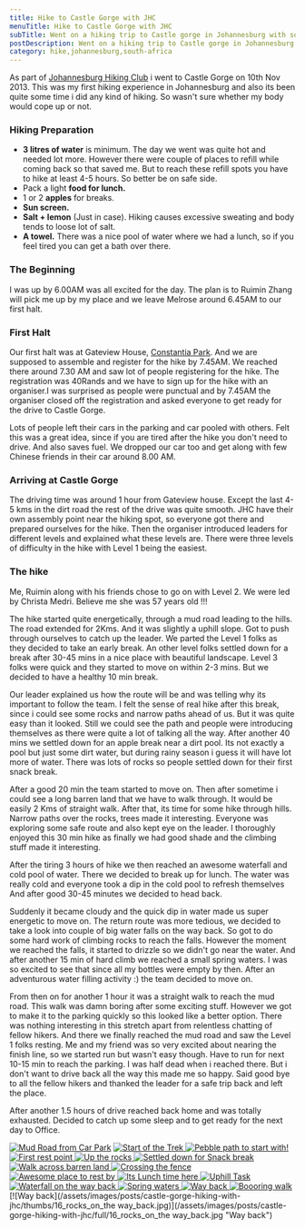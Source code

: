 ```yaml
---
title: Hike to Castle Gorge with JHC
menuTitle: Hike to Castle Gorge with JHC
subTitle: Went on a hiking trip to Castle gorge in Johannesburg with some pro hikers. This is my experience report on it.
postDescription: Went on a hiking trip to Castle gorge in Johannesburg with some pro hikers. This is my experience report on it.
category: hike,johannesburg,south-africa
---
```

As part of [Johannesburg Hiking Club](http://www.jhbhiking.co.za/main/) i went to Castle Gorge on 10th Nov 2013. This was my first hiking experience in Johannesburg and also its been quite some time i did any kind of hiking. So wasn't sure whether my body would cope up or not.

### Hiking Preparation

*   **3 litres of water** is minimum. The day we went was quite hot and needed lot more. However there were couple of places to refill while coming back so that saved me. But to reach these refill spots you have to hike at least 4-5 hours. So better be on safe side.
*   Pack a light **food for lunch.**
*   1 or 2 **apples** for breaks.
*   **Sun screen.**
*   **Salt + lemon** (Just in case). Hiking causes excessive sweating and body tends to loose lot of salt.
*   **A towel.** There was a nice pool of water where we had a lunch, so if you feel tired you can get a bath over there.

### The Beginning

I was up by 6.00AM was all excited for the day. The plan is to Ruimin Zhang will pick me up by my place and we leave Melrose around 6.45AM to our first halt.

### First Halt

Our first halt was at Gateview House, [Constantia Park](http://goo.gl/2xOzFS). And we are supposed to assemble and register for the hike by 7.45AM. We reached there around 7.30 AM and saw lot of people registering for the hike. The registration was 40Rands and we have to sign up for the hike with an organiser.I was surprised as people were punctual and by 7.45AM the organiser closed off the registration and asked everyone to get ready for the drive to Castle Gorge.

Lots of people left their cars in the parking and car pooled with others. Felt this was a great idea, since if you are tired after the hike you don't need to drive. And also saves fuel. We dropped our car too and get along with few Chinese friends in their car around 8.00 AM.

### Arriving at Castle Gorge

The driving time was around 1 hour from Gateview house. Except the last 4-5 kms in the dirt road the rest of the drive was quite smooth. JHC have their own assembly point near the hiking spot, so everyone got there and prepared ourselves for the hike. Then the organiser introduced leaders for different levels and explained what these levels are. There were three levels of difficulty in the hike with Level 1 being the easiest.

### The hike

Me, Ruimin along with his friends chose to go on with Level 2. We were led by Christa Medri. Believe me she was 57 years old !!!

The hike started quite energetically, through a mud road leading to the hills. The road extended for 2Kms. And it was slightly a uphill slope. Got to push through ourselves to catch up the leader. We parted the Level 1 folks as they decided to take an early break. An other level folks settled down for a break after 30-45 mins in a nice place with beautiful landscape. Level 3 folks were quick and they started to move on within 2-3 mins. But we decided to have a healthy 10 min break.

Our leader explained us how the route will be and was telling why its important to follow the team. I felt the sense of real hike after this break, since i could see some rocks and narrow paths ahead of us. But it was quite easy than it looked. Still we could see the path and people were introducing themselves as there were quite a lot of talking all the way. After another 40 mins we settled down for an apple break near a dirt pool. Its not exactly a pool but just some dirt water, but during rainy season i guess it will have lot more of water. There was lots of rocks so people settled down for their first snack break.

After a good 20 min the team started to move on. Then after sometime i could see a long barren land that we have to walk through. It would be easily 2 Kms of straight walk. After that, its time for some hike through hills. Narrow paths over the rocks, trees made it interesting. Everyone was exploring some safe route and also kept eye on the leader. I thoroughly enjoyed this 30 min hike as finally we had good shade and the climbing stuff made it interesting.

After the tiring 3 hours of hike we then reached an awesome waterfall and cold pool of water. There we decided to break up for lunch. The water was really cold and everyone took a dip in the cold pool to refresh themselves And after good 30-45 minutes we decided to head back.

Suddenly it became cloudy and the quick dip in water made us super energetic to move on. The return route was more tedious, we decided to take a look into couple of big water falls on the way back. So got to do some hard work of climbing rocks to reach the falls. However the moment we reached the falls, it started to drizzle so we didn't go near the water. And after another 15 min of hard climb we reached a small spring waters. I was so excited to see that since all my bottles were empty by then. After an adventurous water filling activity :) the team decided to move on.

From then on for another 1 hour it was a straight walk to reach the mud road. This walk was damn boring after some exciting stuff. However we got to make it to the parking quickly so this looked like a better option. There was nothing interesting in this stretch apart from relentless chatting of fellow hikers. And there we finally reached the mud road and saw the Level 1 folks resting. Me and my friend was so very excited about nearing the finish line, so we started run but wasn't easy though. Have to run for next 10-15 min to reach the parking. I was half dead when i reached there. But i don't want to drive back all the way this made me so happy. Said good bye to all the fellow hikers and thanked the leader for a safe trip back and left the place.

After another 1.5 hours of drive reached back home and was totally exhausted. Decided to catch up some sleep and to get ready for the next day to Office.

 [![Mud Road from Car Park](/assets/images/posts/castle-gorge-hiking-with-jhc/thumbs/1_begining_mud_road.jpg)](/assets/images/posts/castle-gorge-hiking-with-jhc/full/1_begining_mud_road.jpg "Mud Road from Car Park") [ ![Start of the Trek](/assets/images/posts/castle-gorge-hiking-with-jhc/thumbs/2_castle_gorge_name_board.jpg) ](/assets/images/posts/castle-gorge-hiking-with-jhc/full/2_castle_gorge_name_board.jpg "Start of the Trek") [ ![Pebble path to start with!](/assets/images/posts/castle-gorge-hiking-with-jhc/thumbs/3_pebble_road.jpg) ](/assets/images/posts/castle-gorge-hiking-with-jhc/full/3_pebble_road.jpg "Pebble path to start with!") [ ![First rest point](/assets/images/posts/castle-gorge-hiking-with-jhc/thumbs/4_first_rest_point.jpg) ](/assets/images/posts/castle-gorge-hiking-with-jhc/full/4_first_rest_point.jpg "First rest point") [ ![Up the rocks](/assets/images/posts/castle-gorge-hiking-with-jhc/thumbs/5_on_the_way_up_rocks.jpg) ](/assets/images/posts/castle-gorge-hiking-with-jhc/full/5_on_the_way_up_rocks.jpg "Up the rocks") [ ![Settled down for Snack break](/assets/images/posts/castle-gorge-hiking-with-jhc/thumbs/6_dirt_pond_for_rest.jpg) ](/assets/images/posts/castle-gorge-hiking-with-jhc/full/6_dirt_pond_for_rest.jpg "Settled down for Snack break") [ ![Walk across barren land](/assets/images/posts/castle-gorge-hiking-with-jhc/thumbs/7_plain_barren_land.jpg) ](/assets/images/posts/castle-gorge-hiking-with-jhc/full/7_plain_barren_land.jpg "Walk across barren land") [ ![Crossing the fence](/assets/images/posts/castle-gorge-hiking-with-jhc/thumbs/8_crossing_the_fence.jpg) ](/assets/images/posts/castle-gorge-hiking-with-jhc/full/8_crossing_the_fence.jpg "Crossing the fence") [ ![Awesome place to rest by](/assets/images/posts/castle-gorge-hiking-with-jhc/thumbs/9_lunch_point.jpg) ](/assets/images/posts/castle-gorge-hiking-with-jhc/full/9_lunch_point.jpg "Awesome place to rest by") [ ![Its Lunch time here](/assets/images/posts/castle-gorge-hiking-with-jhc/thumbs/10_lunch_point.jpg) ](/assets/images/posts/castle-gorge-hiking-with-jhc/full/10_lunch_point.jpg "Its Lunch time here") [ ![Uphill Task](/assets/images/posts/castle-gorge-hiking-with-jhc/thumbs/13_uphill_task.jpg) ](/assets/images/posts/castle-gorge-hiking-with-jhc/full/13_uphill_task.jpg "Uphill Task") [ ![Waterfall on the way back](/assets/images/posts/castle-gorge-hiking-with-jhc/thumbs/11_waterfalls_while_coming_back.jpg) ](/assets/images/posts/castle-gorge-hiking-with-jhc/full/11_waterfalls_while_coming_back.jpg "Waterfall on the way back") [ ![Spring waters](/assets/images/posts/castle-gorge-hiking-with-jhc/thumbs/12_spring_waters.jpg) ](/assets/images/posts/castle-gorge-hiking-with-jhc/full/12_spring_waters.jpg "Spring waters") [ ![Way back](/assets/images/posts/castle-gorge-hiking-with-jhc/thumbs/14_rocks_on_our_Way.jpg) ](/assets/images/posts/castle-gorge-hiking-with-jhc/full/14_rocks_on_our_Way.jpg "Way back") [ ![Boooring walk](/assets/images/posts/castle-gorge-hiking-with-jhc/thumbs/15_loong_way_back.jpg) ](/assets/images/posts/castle-gorge-hiking-with-jhc/full/15_loong_way_back.jpg "Boooring walk") [![Way back](/assets/images/posts/castle-gorge-hiking-with-jhc/thumbs/16_rocks_on_the way_back.jpg)](/assets/images/posts/castle-gorge-hiking-with-jhc/full/16_rocks_on_the way_back.jpg "Way back")